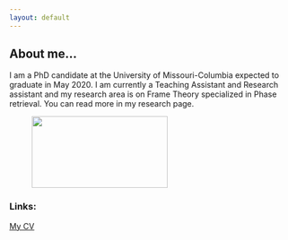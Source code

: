 ```yaml
---
layout: default
---
```

 

## About me...

I am a PhD candidate at the University of Missouri-Columbia expected to graduate in May 2020. I am currently a Teaching Assistant and Research assistant and my research area is on Frame Theory specialized in Phase retrieval. You can read more in my research page. 

<!-- wp:image {"id":81,"width":242,"height":128,"sizeSlug":"small"} -->
<figure class="wp-block-image size-small is-resized"><img src="Pic.png" alt="" class="wp-image-81" width="242" height="128"/></figure>
<!-- /wp:image -->

### Links:

[My CV](https://dorigh.github.io/resume/)











